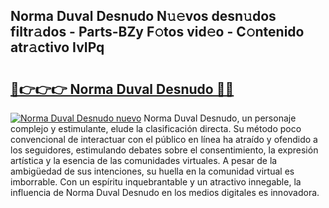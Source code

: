 ## Norma Duval Desnudo N𝚞𝚎vos desn𝚞dos filtr𝚊dos - Parts-BZy F𝚘tos vid𝚎o - C𝚘ntenido atr𝚊ctivo IvIPq

# <h2><a href="http://mb9wrk.tromn.icu/?c=Norma+Duval+Desnudo">🔗👉👉👉 Norma Duval Desnudo 🔗🔗</a></h2>

[![Norma Duval Desnudo nuevo](https://i.imgur.com/pEAQMta.gif)](http://mb9wrk.tromn.icu/?c=Norma+Duval+Desnudo)
Norma Duval Desnudo, un personaje complejo y estimulante, elude la clasificación directa. Su método poco convencional de interactuar con el público en línea ha atraído y ofendido a los seguidores, estimulando debates sobre el consentimiento, la expresión artística y la esencia de las comunidades virtuales. A pesar de la ambigüedad de sus intenciones, su huella en la comunidad virtual es imborrable. Con un espíritu inquebrantable y un atractivo innegable, la influencia de Norma Duval Desnudo en los medios digitales es innovadora.
